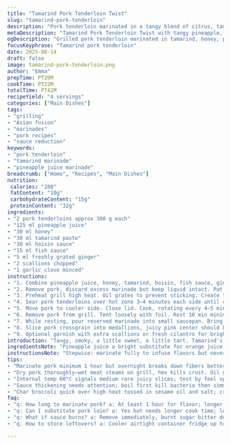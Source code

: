 ```yaml
---
title: "Tamarind Pork Tenderloin Twist"
slug: "tamarind-pork-tenderloin"
description: "Pork tenderloin marinated in a tangy blend of citrus, tamarind, and hoisin with a kiss of fresh ginger and garlic. Grilled low and slow to medium rare. Sauce reduced from the reserved marinade. Switches cassonade for honey and orange juice for pineapple for more brightness. Adds fish sauce replacing soy for deeper umami. Charred broccoli optional, smoky, crunchy. Technique focused on resting meat for juicy slices. Attention to caramelization and sauce thickness to avoid bitterness. Sensory cues replace precise times for foolproof grilling."
metaDescription: "Tamarind Pork Tenderloin Twist with tangy pineapple, honey, fish sauce glaze. Grilled low and slow for juicy medium rare, thick syrup sauce coats tender slices."
ogDescription: "Grilled pork tenderloin marinated in tamarind, honey, pineapple juice, fish sauce. Thickened glaze, smoky char, juicy pink medallions, layered flavors punch through."
focusKeyphrase: "Tamarind pork tenderloin"
date: 2025-08-14
draft: false
image: tamarind-pork-tenderloin.png
author: "Emma"
prepTime: PT20M
cookTime: PT22M
totalTime: PT42M
recipeYield: "4 servings"
categories: ["Main Dishes"]
tags:
- "grilling"
- "Asian fusion"
- "marinades"
- "pork recipes"
- "sauce reduction"
keywords:
- "pork tenderloin"
- "tamarind marinade"
- "pineapple juice marinade"
breadcrumb: ["Home", "Recipes", "Main Dishes"]
nutrition: 
 calories: "280"
 fatContent: "10g"
 carbohydrateContent: "15g"
 proteinContent: "32g"
ingredients:
- "2 pork tenderloins approx 300 g each"
- "125 ml pineapple juice"
- "30 ml honey"
- "30 ml tamarind paste"
- "30 ml hoisin sauce"
- "15 ml fish sauce"
- "5 ml freshly grated ginger"
- "2 scallions chopped"
- "1 garlic clove minced"
instructions:
- "1. Combine pineapple juice, honey, tamarind, hoisin, fish sauce, ginger, scallions, and garlic in a glass dish or resealable bag. Mix well until honey dissolves. Marinate pork thoroughly, cover or seal. Refrigerate at least 1.25 hours or overnight for deeper flavor penetration. Longer marinade breaks down muscle fibers for tenderness but not mush."
- "2. Remove pork, discard excess marinade but keep liquid intact. Pat pork dry lightly with paper towel. Season pork with black pepper only; salt already in fish sauce."
- "3. Preheat grill high heat. Oil grates to prevent sticking. Create two heat zones: one side on low medium-low, other side blazing hot."
- "4. Sear pork tenderloins over hot zone 3–4 minutes each side until char marks appear and caramelization occurs, crackling sizzling sounds. Flip carefully to avoid flare-ups."
- "5. Move pork to cooler side. Close lid. Cook, rotating every 4–5 minutes to cook evenly, until internal temperature reaches 60°C (140°F) for medium rare. Dense texture starts firm but still springy to touch."
- "6. Remove pork from grill. Tent loosely with foil. Rest 10 min minimum; juices redistribute, avoids dryness."
- "7. While resting, pour reserved marinade into small saucepan. Bring to vigorous boil to kill bacteria. Then reduce heat to medium-low. Simmer stirring often until sauce thickens to shiny syrupy consistency—takes about 8 minutes. Watch carefully—burnt sauce ruins flavor."
- "8. Slice pork crossgrain into medallions, juicy pink center should be visible. Plate immediately. Spoon tamarind glaze generously. Serve with grilled broccoli tossed with sesame oil and sea salt, quick char adds crunch."
- "9. Optional garnish with extra scallions or fresh cilantro for brightness."
introduction: "Tangy, smoky, a little sweet, a little tart. Tamarind's unique acidic bite with honey’s mellow sweetness and pineapple’s bright zing. Tried traditional orange and cassonade before—too cloying, too flat. Swapped in fresh pineapple juice and honey, much livelier punch. Fish sauce instead of soy richens umami, cuts salt sharper. Grilling low and slow after quick sear keeps pork tender, juicy, not dry slabs. Smashed technique learnt the hard way—overdo cooking, you get chewy rubber, under cooked and you risk food safety. Sauce reduction thickens just right to coat slices, not puddle or harden. I prefer charred broccoli alongside, adds fresh crunch, smoky bitter balance. Aromatics sharp but not overpowering. Like playing a tuning fork on flavors—balance essential. Sometimes learn more from failure than from perfect cooks."
ingredientsNote: "Pineapple juice a bright substitute for orange juice here, adds tropical vibrancy. Honey replaces brown sugar, better instant dissolve and gentler caramelization—avoids bitter burnt sugars. Tamarind paste important; some brands vary wildly in concentration—adjust quantity to taste, some need more. Fish sauce boosts savory depth unlike low salt soy alone. Fresh ginger/must garlic key for aroma and bite. Scallions split between marinade and garnish for layered onion notes. Pat pork dry to help sear properly; wet surface steams rather than chars. Can swap pork tenderloin for pork loin roast but watch cooking times longer. Marinade time flexible; longer tenderizes fibers but salty fish sauce can toughen if too long. Broccoli toss in sesame oil optional but adds welcomed toasted nuttiness. Store leftover sauce refrigerated, reheat gently. If no grill, use cast iron pan for searing and oven finish, cover loosely. Avoid plastic bags if acidic marinade reacts—glass recommended."
instructionsNote: "Stepwise: marinate fully to infuse flavors but never neglect drying pork before grill—wet pork won’t sear just steam. Establish two heat zones on grill critical: proper char forms at hottest area, internal cooking happens over cooler spot gently. Searing times volatile depending on grill wattage; look for dark roux-like crust, fresh caramel aroma, not burnt black. Moving pork to indirect heat prevents exterior drying before center cooks with residual heat. Internal temp paramount: 60°C medium rare juicy, goes up to 65 for medium. Resting essential; cutting too soon loses juices, dry slices. Sauce: boil marinade separately to neutralize raw meat bacteria—don’t skip. Reduce and stir often until thick silky coat. Watch this; sudden caramel burnt smell means toss batch, start over. Use residual heat for broccoli or toss briefly on grill after pork. All steps flexible; sensory awareness beats timers alone. Ideas tempting but improvise, trust senses, always taste and adjust."
tips:
- "Marinate pork minimum 1 hour but overnight breaks down fibers better; fish sauce salty so skip extra salt; honey dissolves slow, stir well. Glass or stainless glass preferred; plastics can taste off with tamarind acids."
- "Dry pork thoroughly—wet meat steams on grill, hex kills crust. Oil grates hot but lightly. Two heat zones vital; sear hot, finish medium low. Flip quick to avoid flames burning sugar in honey and tamarind mix."
- "Internal temp 60°C signals medium rare juicy slices; test by feel springy but firm. Rest meat 10 min loosely tented; juices redistribute or dry tough edges happen. Slice cross grain thin for tender bites."
- "Sauce thickening needs attention; boil first kill bacteria then simmer low and stir often. Sticky shiny coat marks doneness; burnt smells mean scrap batch. If thickens too fast, lower heat immediately avoid bitter notes."
- "Char broccoli quick over high heat tossed in sesame oil and salt; crispy outside, smoky taste. Optional but adds crunch contrast to soft juicy pork. If no grill, pan sear pork then oven roast indirect heat, watch temps close."
faq:
- "q: How long to marinate pork? a: At least 1 hour for flavor; longer tenderizes muscle but fish sauce saltiness builds; overnight safest for deep taste. Glass container better no plastic; acids react. Watch proportions, too long toughens."
- "q: Can I substitute pork loin? a: Yes but needs longer cook time; leaner, less juicy. Adjust grill zones, lower heat longer rest advised. Marinade stays same, texture denser though. Pan roast option works too, avoid drying."
- "q: What if sauce burns? a: Remove immediately, burnt sugar bitter destroys glaze. Start again reduce heat earlier, stir frequently. Use lower flame once boiling achieved. Backup: mix fresh marinade or add honey cautiously if too thin."
- "q: How to store leftovers? a: Cooler airtight container fridge up to 3 days. Sauce separate better—reheat gentle, avoid microwave high heat or fast burn. Freeze pork sliced to keep texture but glaze might thicken intensely."

---
```

